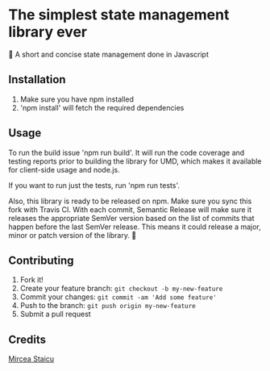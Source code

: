 # The simplest state management library ever

🍋 A short and concise state management done in Javascript

## Installation

1. Make sure you have npm installed
2. 'npm install' will fetch the required dependencies

## Usage

To run the build issue 'npm run build'. It will run the code coverage and testing reports prior to building the library for UMD, which makes it available for client-side usage and node.js.

If you want to run just the tests, run 'npm run tests'.

Also, this library is ready to be released on npm. Make sure you sync this fork with Travis CI. With each commit, Semantic Release will make sure it releases the appropriate SemVer version based on the list of commits that happen before the last SemVer release. This means it could release a major, minor or patch version of the library. 💪

## Contributing

1. Fork it!
2. Create your feature branch: `git checkout -b my-new-feature`
3. Commit your changes: `git commit -am 'Add some feature'`
4. Push to the branch: `git push origin my-new-feature`
5. Submit a pull request

## Credits

[Mircea Staicu](http://github.com/mstaicu)
